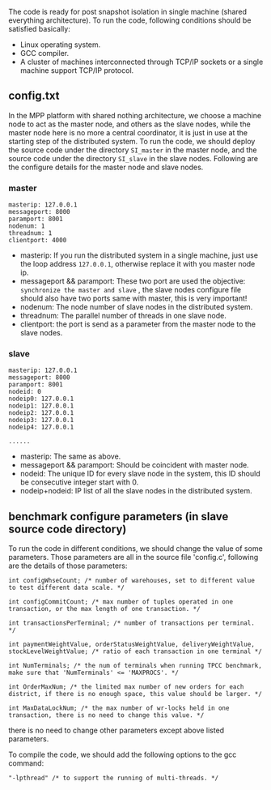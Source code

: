 The code is ready for post snapshot isolation in single machine (shared everything architecture).
To run the code, following conditions should be satisfied basically:
+ Linux operating system.
+ GCC compiler.
+ A cluster of machines interconnected through TCP/IP sockets or a single machine support TCP/IP protocol.

## config.txt

In the MPP platform with shared nothing architecture, we choose a machine node to act as the master node, and others as the slave nodes, while the master node here is no more a central coordinator, it is just in use at the starting step of the distributed system. To run the code, we should deploy the source code under the directory `SI_master` in the master node, and the source code under the directory `SI_slave` in the slave nodes. Following are the configure details for the master node and slave nodes.

### master

```
masterip: 127.0.0.1
messageport: 8000
paramport: 8001
nodenum: 1
threadnum: 1
clientport: 4000
```

+ masterip: If you run the distributed system in a single machine, just use the loop address `127.0.0.1`, otherwise replace it with you master node ip.
+ messageport && paramport: These two port are used the objective:  `synchronize the master and slave` , the slave nodes configure file should also have two ports same with master, this is very important! 
+ nodenum: The node number of slave nodes in the distributed system.
+ threadnum: The parallel number of threads in one slave node.
+ clientport: the port is send as a parameter from the master node to the slave nodes.

### slave

```
masterip: 127.0.0.1
messageport: 8000
paramport: 8001
nodeid: 0
nodeip0: 127.0.0.1
nodeip1: 127.0.0.1
nodeip2: 127.0.0.1
nodeip3: 127.0.0.1
nodeip4: 127.0.0.1

......

```

+ masterip: The same as above.
+ messageport && paramport: Should be coincident with master node.
+ nodeid: The unique ID for every slave node in the system, this ID should be consecutive integer start with 0.
+ nodeip+nodeid: IP list of all the slave nodes in the distributed system.

## benchmark configure parameters (in slave source code directory)

To run the code in different conditions, we should change the value of some parameters. Those parameters are all in the source file 'config.c', following are the details of those parameters:

```
int configWhseCount; /* number of warehouses, set to different value to test different data scale. */

int configCommitCount; /* max number of tuples operated in one transaction, or the max length of one transaction. */

int transactionsPerTerminal; /* number of transactions per terminal. */

int paymentWeightValue, orderStatusWeightValue, deliveryWeightValue, stockLevelWeightValue; /* ratio of each transaction in one terminal */

int NumTerminals; /* the num of terminals when running TPCC benchmark, make sure that 'NumTerminals' <= 'MAXPROCS'. */

int OrderMaxNum; /* the limited max number of new orders for each district, if there is no enough space, this value should be larger. */

int MaxDataLockNum; /* the max number of wr-locks held in one transaction, there is no need to change this value. */
```

there is no need to change other parameters except above listed parameters.

To compile the code, we should add the following options to the gcc command:

```
"-lpthread" /* to support the running of multi-threads. */